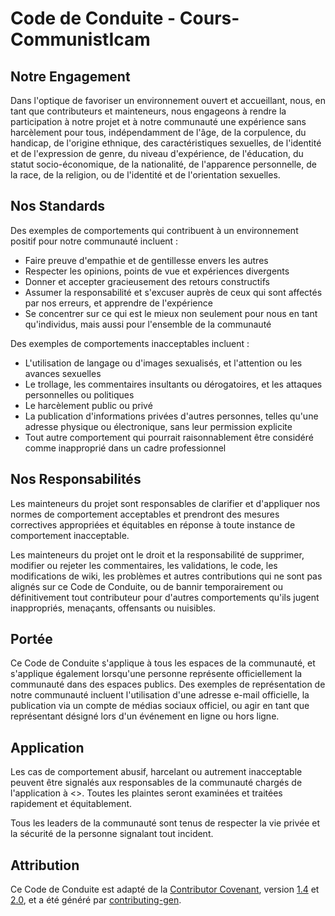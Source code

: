 # Code de Conduite - Cours-CommunistIcam

## Notre Engagement

Dans l'optique de favoriser un environnement ouvert et accueillant, nous, en tant que contributeurs et mainteneurs, nous engageons à rendre la participation à notre projet et à notre communauté une expérience sans harcèlement pour tous, indépendamment de l'âge, de la corpulence, du handicap, de l'origine ethnique, des caractéristiques sexuelles, de l'identité et de l'expression de genre, du niveau d'expérience, de l'éducation, du statut socio-économique, de la nationalité, de l'apparence personnelle, de la race, de la religion, ou de l'identité et de l'orientation sexuelles.

## Nos Standards

Des exemples de comportements qui contribuent à un environnement positif pour notre communauté incluent :

* Faire preuve d'empathie et de gentillesse envers les autres
* Respecter les opinions, points de vue et expériences divergents
* Donner et accepter gracieusement des retours constructifs
* Assumer la responsabilité et s'excuser auprès de ceux qui sont affectés par nos erreurs, et apprendre de l'expérience
* Se concentrer sur ce qui est le mieux non seulement pour nous en tant qu'individus, mais aussi pour l'ensemble de la communauté

Des exemples de comportements inacceptables incluent :

* L'utilisation de langage ou d'images sexualisés, et l'attention ou les avances sexuelles
* Le trollage, les commentaires insultants ou dérogatoires, et les attaques personnelles ou politiques
* Le harcèlement public ou privé
* La publication d'informations privées d'autres personnes, telles qu'une adresse physique ou électronique, sans leur permission explicite
* Tout autre comportement qui pourrait raisonnablement être considéré comme inapproprié dans un cadre professionnel

## Nos Responsabilités

Les mainteneurs du projet sont responsables de clarifier et d'appliquer nos normes de comportement acceptables et prendront des mesures correctives appropriées et équitables en réponse à toute instance de comportement inacceptable.

Les mainteneurs du projet ont le droit et la responsabilité de supprimer, modifier ou rejeter les commentaires, les validations, le code, les modifications de wiki, les problèmes et autres contributions qui ne sont pas alignés sur ce Code de Conduite, ou de bannir temporairement ou définitivement tout contributeur pour d'autres comportements qu'ils jugent inappropriés, menaçants, offensants ou nuisibles.

## Portée

Ce Code de Conduite s'applique à tous les espaces de la communauté, et s'applique également lorsqu'une personne représente officiellement la communauté dans des espaces publics. Des exemples de représentation de notre communauté incluent l'utilisation d'une adresse e-mail officielle, la publication via un compte de médias sociaux officiel, ou agir en tant que représentant désigné lors d'un événement en ligne ou hors ligne.

## Application

Les cas de comportement abusif, harcelant ou autrement inacceptable peuvent être signalés aux responsables de la communauté chargés de l'application à <>.
Toutes les plaintes seront examinées et traitées rapidement et équitablement.

Tous les leaders de la communauté sont tenus de respecter la vie privée et la sécurité de la personne signalant tout incident.

## Attribution

Ce Code de Conduite est adapté de la [Contributor Covenant](https://contributor-covenant.org/), version [1.4](https://www.contributor-covenant.org/version/1/4/code-of-conduct/code_of_conduct.md) et [2.0](https://www.contributor-covenant.org/version/2/0/code_of_conduct/code_of_conduct.md), et a été généré par [contributing-gen](https://github.com/bttger/contributing-gen).
